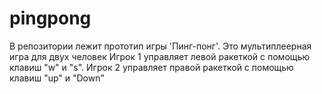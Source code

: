 # pingpong
В репозитории лежит прототип игры 'Пинг-понг'. Это мультиплеерная игра для двух человек
Игрок 1 управляет левой ракеткой с помощью клавиш "w" и "s". Игрок 2 управляет правой ракеткой с помощью клавиш "up" и "Down"
